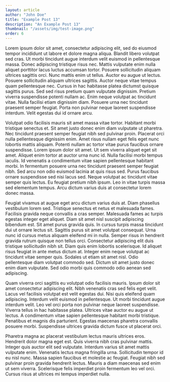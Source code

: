 ```yaml
---
layout: article
author: "John Doe"
title: "Example Post 13"
description: "An Example Post 13"
thumbnail: "/assets/img/test-image.png"
order: 6
---
```


Lorem ipsum dolor sit amet, consectetur adipiscing elit, sed do eiusmod tempor incididunt ut labore et dolore magna aliqua. Blandit libero volutpat sed cras. Ut morbi tincidunt augue interdum velit euismod in pellentesque massa. Donec adipiscing tristique risus nec. Mattis vulputate enim nulla aliquet porttitor lacus luctus accumsan tortor. Posuere sollicitudin aliquam ultrices sagittis orci. Nunc mattis enim ut tellus. Auctor eu augue ut lectus. Posuere sollicitudin aliquam ultrices sagittis. Auctor neque vitae tempus quam pellentesque nec. Cursus in hac habitasse platea dictumst quisque sagittis purus. Sed sed risus pretium quam vulputate dignissim. Pretium viverra suspendisse potenti nullam ac. Enim neque volutpat ac tincidunt vitae. Nulla facilisi etiam dignissim diam. Posuere urna nec tincidunt praesent semper feugiat. Porta non pulvinar neque laoreet suspendisse interdum. Velit egestas dui id ornare arcu.

Volutpat odio facilisis mauris sit amet massa vitae tortor. Habitant morbi tristique senectus et. Sit amet justo donec enim diam vulputate ut pharetra. Nec tincidunt praesent semper feugiat nibh sed pulvinar proin. Placerat orci nulla pellentesque dignissim enim. Amet risus nullam eget felis eget nunc lobortis mattis aliquam. Potenti nullam ac tortor vitae purus faucibus ornare suspendisse. Lorem ipsum dolor sit amet. Ut sem viverra aliquet eget sit amet. Aliquet enim tortor at auctor urna nunc id. Nulla facilisi morbi tempus iaculis. Id venenatis a condimentum vitae sapien pellentesque habitant morbi. In fermentum posuere urna nec tincidunt praesent semper feugiat nibh. Sed arcu non odio euismod lacinia at quis risus sed. Purus faucibus ornare suspendisse sed nisi lacus sed. Neque volutpat ac tincidunt vitae semper quis lectus. Eu feugiat pretium nibh ipsum. Leo in vitae turpis massa sed elementum tempus. Arcu dictum varius duis at consectetur lorem donec massa.

Feugiat vivamus at augue eget arcu dictum varius duis at. Diam phasellus vestibulum lorem sed. Tristique senectus et netus et malesuada fames. Facilisis gravida neque convallis a cras semper. Malesuada fames ac turpis egestas integer eget aliquet. Diam sit amet nisl suscipit adipiscing bibendum est. Sit amet purus gravida quis. In cursus turpis massa tincidunt dui ut ornare lectus sit. Sagittis purus sit amet volutpat consequat. Urna nunc id cursus metus aliquam eleifend mi in nulla. Semper risus in hendrerit gravida rutrum quisque non tellus orci. Consectetur adipiscing elit duis tristique sollicitudin nibh sit. Diam quis enim lobortis scelerisque. Id aliquet risus feugiat in ante metus dictum at. Integer enim neque volutpat ac tincidunt vitae semper quis. Sodales ut etiam sit amet nisl. Odio pellentesque diam volutpat commodo sed. Dictum sit amet justo donec enim diam vulputate. Sed odio morbi quis commodo odio aenean sed adipiscing.

Quam viverra orci sagittis eu volutpat odio facilisis mauris. Ipsum dolor sit amet consectetur adipiscing elit. Nibh venenatis cras sed felis eget velit. Lacus vel facilisis volutpat est velit egestas dui. Nisi quis eleifend quam adipiscing. Interdum velit euismod in pellentesque. Ut morbi tincidunt augue interdum velit. Leo vel orci porta non pulvinar neque laoreet suspendisse. Viverra tellus in hac habitasse platea. Ultrices vitae auctor eu augue ut lectus. A condimentum vitae sapien pellentesque habitant morbi tristique. Penatibus et magnis dis parturient. Egestas maecenas pharetra convallis posuere morbi. Suspendisse ultrices gravida dictum fusce ut placerat orci.

Pharetra magna ac placerat vestibulum lectus mauris ultrices eros. Hendrerit dolor magna eget est. Quis viverra nibh cras pulvinar mattis. Integer quis auctor elit sed vulputate. Interdum varius sit amet mattis vulputate enim. Venenatis lectus magna fringilla urna. Sollicitudin tempor id eu nisl nunc. Massa sapien faucibus et molestie ac feugiat. Feugiat nibh sed pulvinar proin gravida hendrerit lectus. Mauris a diam maecenas sed enim ut sem viverra. Scelerisque felis imperdiet proin fermentum leo vel orci. Cursus risus at ultrices mi tempus imperdiet nulla.
